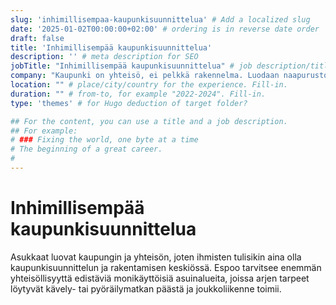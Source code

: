 ```yaml
---
slug: 'inhimillisempaa-kaupunkisuunnittelua' # Add a localized slug
date: '2025-01-02T00:00:00+02:00' # ordering is in reverse date order
draft: false
title: 'Inhimillisempää kaupunkisuunnittelua'
description: '' # meta description for SEO
jobTitle: "Inhimillisempää kaupunkisuunnittelua" # job description/title. Fill-in
company: "Kaupunki on yhteisö, ei pelkkä rakennelma. Luodaan naapurustoja, joissa arki sujuu helposti ja ihmiset kohtaavat." # name of the company you worked for. Fill-in
location: "" # place/city/country for the experience. Fill-in.
duration: "" # from-to, for example "2022-2024". Fill-in.
type: 'themes' # for Hugo deduction of target folder?

## For the content, you can use a title and a job description.
## For example:
# ### Fixing the world, one byte at a time
# The beginning of a great career. 
# 
---
```


# Inhimillisempää kaupunkisuunnittelua

Asukkaat luovat kaupungin ja yhteisön, joten ihmisten tulisikin aina olla kaupunkisuunnittelun ja rakentamisen keskiössä. Espoo tarvitsee enemmän yhteisöllisyyttä edistäviä monikäyttöisiä asuinalueita, joissa arjen tarpeet löytyvät kävely- tai pyöräilymatkan päästä ja joukkoliikenne toimii.